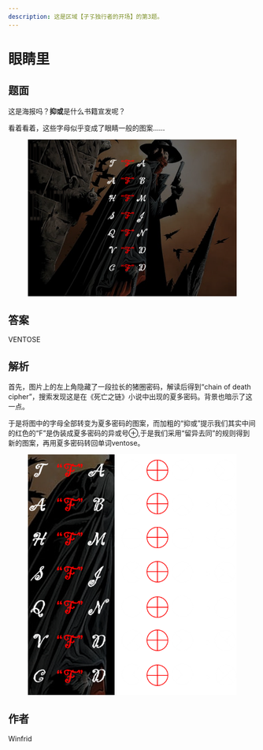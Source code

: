 ```yaml
---
description: 这是区域【孑孓独行者的开场】的第3题。
---
```


# 眼睛里

## 题面

这是海报吗？**抑或**是什么书籍宣发呢？

看着看着，这些字母似乎变成了眼睛一般的图案……

<figure><img src="../../../.gitbook/assets/image (6).png" alt=""><figcaption></figcaption></figure>

## 答案

VENTOSE

## 解析

首先，图片上的左上角隐藏了一段拉长的猪圈密码，解读后得到“chain of death cipher”，搜索发现这是在《死亡之链》小说中出现的夏多密码。背景也暗示了这一点。

于是将图中的字母全部转变为夏多密码的图案，而加粗的“抑或”提示我们其实中间的红色的“F”是伪装成夏多密码的异或号⊕,于是我们采用“留异去同”的规则得到新的图案，再用夏多密码转回单词ventose。

<figure><img src="../../../.gitbook/assets/image (7).png" alt=""><figcaption></figcaption></figure>

## 作者

Winfrid
